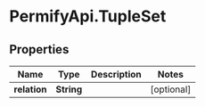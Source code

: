 # PermifyApi.TupleSet

## Properties

Name | Type | Description | Notes
------------ | ------------- | ------------- | -------------
**relation** | **String** |  | [optional] 


